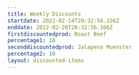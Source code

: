 ```yaml
---
title: Weekly Discounts
startdate: 2022-02-14T20:32:56.156Z
enddate: 2022-02-26T20:32:56.166Z
firstdiscountedprod: Roast Beef
percentage1: 10
seconddiscountedprod: Jalapeno Muenster
percentage2: 10
layout: discounted-items
---
```

